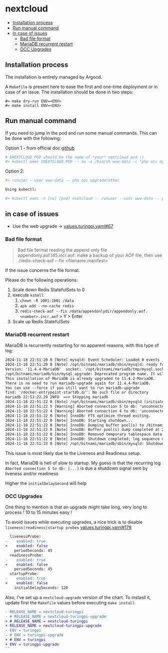 # nextcloud



<!--TOC-->

- [Installation process](#installation-process)
- [Run manual command](#run-manual-command)
- [in case of issues](#in-case-of-issues)
  - [Bad file format](#bad-file-format)
  - [MariaDB recurrent restart](#mariadb-recurrent-restart)
  - [OCC Upgrades](#occ-upgrades)

<!--TOC-->

## Installation process

The installation is entirely managed by Argocd.

A `Makefile` is present here to ease the first and one-time deployment or in case of an issue.
The installation should be done in two steps:

```shell
#> make dry-run ENV=<ENV>
#> make install ENV=<ENV>
```

## Run manual command

If you need to jump in the pod and run some manual commands. This can be done with the following:

Option 1 - from official doc [github](https://github.com/nextcloud/helm/blob/main/charts/nextcloud/README.md#running-occ-commands)

```bash
# $NEXTCLOUD_POD should be the name of *your* nextcloud pod :)
#> kubectl exec $NEXTCLOUD_POD -- su -s /bin/sh www-data -c "php occ myocccomand"
```

Option 2:

```bash
#> runuser --user www-data -- php occ upgrade/other

Using kubectl:

#> kubectl exec -n [ns] [pod] nextcloud -- runuser --user www-data -- php occ upgrade/other

```

## in case of issues

- Use the web upgrade -> [values.turingpi.yaml#67](helm/values.turingpi.yaml#67)

### Bad file format

> Bad file format reading the append only file appendonly.aof.145.incr.aof: make a backup of your AOF file, then use ./redis-check-aof --fix <filename.manifest>

If the issue concerns the file format.

Please do the following operations:

1. Scale down Redis StatefulSets to 0
2. execute `kshell`
   1. `chown -R 1001:1001 /data`
   2. `apk add --no-cache redis`
   3. `redis-check-aof --fix /data/appendonlydir/appendonly.aof.<number>.incr.aof` > Y > Enter
3. Scale up Redis StatefulSets

### MariaDB recurrent restart

MariaDB is recurrently restarting for no apparent reasons, with this type of log:

```txt
2024-11-18 22:51:20 0 [Note] mysqld: Event Scheduler: Loaded 0 events
2024-11-18 22:51:20 0 [Note] /opt/bitnami/mariadb/sbin/mysqld: ready for connections.
Version: '11.4.4-MariaDB'  socket: '/opt/bitnami/mariadb/tmp/mysql.sock'  port: 3306  Source distribution
/opt/bitnami/mariadb/bin/mysql_upgrade: Deprecated program name. It will be removed in a future release, use '/opt/bitnami/mariadb/bin/mariadb-upgrade' instead
This installation of MariaDB is already upgraded to 11.4.2-MariaDB.
There is no need to run mariadb-upgrade again for 11.4.4-MariaDB.
You can use --force if you still want to run mariadb-upgrade
find: '/docker-entrypoint-startdb.d/': No such file or directory
mariadb 22:51:22.29 INFO  ==> Stopping mariadb
2024-11-18 22:51:22 0 [Note] /opt/bitnami/mariadb/sbin/mysqld (initiated by: unknown): Normal shutdown
2024-11-18 22:51:22 5 [Warning] Aborted connection 5 to db: 'unconnected' user: 'unauthenticated' host: 'localhost' (This connection closed normally without authentication)
2024-11-18 22:51:22 4 [Warning] Aborted connection 4 to db: 'unconnected' user: 'unauthenticated' host: 'localhost' (This connection closed normally without authentication)
2024-11-18 22:51:22 0 [Note] InnoDB: FTS optimize thread exiting.
2024-11-18 22:51:22 0 [Note] InnoDB: Starting shutdown...
2024-11-18 22:51:22 0 [Note] InnoDB: Dumping buffer pool(s) to /bitnami/mariadb/data/ib_buffer_pool
2024-11-18 22:51:22 0 [Note] InnoDB: Buffer pool(s) dump completed at 241118 22:51:22
2024-11-18 22:51:22 0 [Note] InnoDB: Removed temporary tablespace data file: "./ibtmp1"
2024-11-18 22:51:22 0 [Note] InnoDB: Shutdown completed; log sequence number 374572491; transaction id 1094860
2024-11-18 22:51:23 0 [Note] /opt/bitnami/mariadb/sbin/mysqld: Shutdown complete
```

This issue is most likely due to the Liveness and Readiness setup.

In fact, MariaDB is hell of slow to startup. My guess is that the recurring log `Aborted connection 5 to db: [...]` is due a shutdown signal sent by liveness and/or readiness

Higher the `initialDelaySecond` will help

### OCC Upgrades

One thing to mention is that an upgrade might take long, very long to process ! 10 to 15 minutes easy !

To avoid issues while executing upgrades, a nice trick is to disable `liveness|readiness|startup probes` [values.turingpi.yaml#178](helm/values.turingpi.yaml#178)

```diff
  livenessProbe:
-    enabled: true
+    enabled: false
    periodSeconds: 45
  readinessProbe:
-    enabled: true
+    enabled: false
    periodSeconds: 45
  startupProbe:
-    enabled: true
+    enabled: false
    initialDelaySeconds: 120
```

Also, I've set up a `nextcloud-upgrade` version of the chart.
To instasll it, update first the `Makefile` values before executing `make install`

```diff
- RELEASE_NAME = nextcloud-turingpi
- # RELEASE_NAME = nextcloud-turingpi-upgrade
+ # RELEASE_NAME = nextcloud-turingpi
+ RELEASE_NAME = nextcloud-turingpi-upgrade
- ENV = turingpi
- # ENV = turingpi-upgrade
+ # ENV = turingpi
+ ENV = turingpi-upgrade
``
